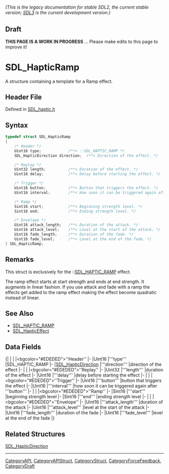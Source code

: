 ###### (This is the legacy documentation for stable SDL2, the current stable version; [SDL3](https://wiki.libsdl.org/SDL3/) is the current development version.)

## Draft

**THIS PAGE IS A WORK IN PROGRESS** ... Please make edits to this page to improve it!
# SDL_HapticRamp

A structure containing a template for a Ramp effect.

## Header File

Defined in [SDL_haptic.h](https://github.com/libsdl-org/SDL/blob/SDL2/include/SDL_haptic.h)

## Syntax

```c
typedef struct SDL_HapticRamp
{
    /* Header */
    Uint16 type;            /**< ::SDL_HAPTIC_RAMP */
    SDL_HapticDirection direction;  /**< Direction of the effect. */

    /* Replay */
    Uint32 length;          /**< Duration of the effect. */
    Uint16 delay;           /**< Delay before starting the effect. */

    /* Trigger */
    Uint16 button;          /**< Button that triggers the effect. */
    Uint16 interval;        /**< How soon it can be triggered again after button. */

    /* Ramp */
    Sint16 start;           /**< Beginning strength level. */
    Sint16 end;             /**< Ending strength level. */

    /* Envelope */
    Uint16 attack_length;   /**< Duration of the attack. */
    Uint16 attack_level;    /**< Level at the start of the attack. */
    Uint16 fade_length;     /**< Duration of the fade. */
    Uint16 fade_level;      /**< Level at the end of the fade. */
} SDL_HapticRamp;
```

## Remarks

This struct is exclusively for the ::[SDL_HAPTIC_RAMP](SDL_HAPTIC_RAMP)
effect.

The ramp effect starts at start strength and ends at end strength. It
augments in linear fashion. If you use attack and fade with a ramp the
effects get added to the ramp effect making the effect become quadratic
instead of linear.

## See Also

* [SDL_HAPTIC_RAMP](SDL_HAPTIC_RAMP)
* [SDL_HapticEffect](SDL_HapticEffect)


## Data Fields

{|
|
|
|<bgcolor="#EDEDED">''Header''
|-
|Uint16
|'''type'''
|SDL_HAPTIC_RAMP
|-
|[SDL_HapticDirection](SDL_HapticDirection)
|'''direction'''
|direction of the effect
|-
|
|
|<bgcolor="#EDEDED">''Replay''
|-
|Uint32
|'''length'''
|duration of the effect
|-
|Uint16
|'''delay'''
|delay before starting the effect
|-
|
|
|<bgcolor="#EDEDED">''Trigger''
|-
|Uint16
|'''button'''
|button that triggers the effect
|-
|Uint16
|'''interval'''
|how soon it can be triggered again after '''button'''
|-
|
|
|<bgcolor="#EDEDED">''Ramp''
|-
|Sint16
|'''start'''
|beginning strength level
|-
|Sint16
|'''end'''
|ending strength level
|-
|
|
|<bgcolor="#EDEDED">''Envelope''
|-
|Uint16
|'''attack_length'''
|duration of the attack
|-
|Uint16
|'''attack_level'''
|level at the start of the attack
|-
|Uint16
|'''fade_length'''
|duration of the fade
|-
|Uint16
|'''fade_level'''
|level at the end of the fade
|}

## Related Structures

[SDL_HapticDirection](SDL_HapticDirection)

----
[CategoryAPI](CategoryAPI), [CategoryAPIStruct](CategoryAPIStruct), [CategoryStruct](CategoryStruct), [CategoryForceFeedback](CategoryForceFeedback), [CategoryDraft](CategoryDraft)


